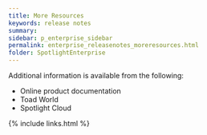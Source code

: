 ```yaml
---
title: More Resources
keywords: release notes
summary:
sidebar: p_enterprise_sidebar
permalink: enterprise_releasenotes_moreresources.html
folder: SpotlightEnterprise
---
```


Additional information is available from the following:

* Online product documentation
* Toad World
* Spotlight Cloud

{% include links.html %}
